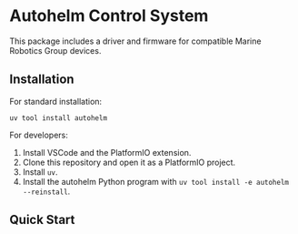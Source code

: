 # Autohelm Control System

This package includes a driver and firmware for compatible Marine Robotics Group devices.

## Installation

For standard installation:
```
uv tool install autohelm
```

For developers:

1. Install VSCode and the PlatformIO extension.
2. Clone this repository and open it as a PlatformIO project.
3. Install `uv`.
4. Install the autohelm Python program with `uv tool install -e autohelm --reinstall`.

## Quick Start

